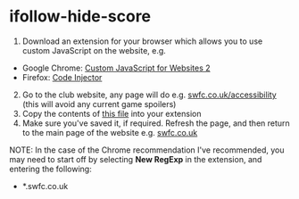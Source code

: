 # ifollow-hide-score

1. Download an extension for your browser which allows you to use custom JavaScript on the website, e.g.

- Google Chrome: [Custom JavaScript for Websites 2](https://chromewebstore.google.com/detail/custom-javascript-for-web/ddbjnfjiigjmcpcpkmhogomapikjbjdkfi)
- Firefox: [Code Injector](https://addons.mozilla.org/en-US/firefox/addon/codeinjector/)

2. Go to the club website, any page will do e.g. [swfc.co.uk/accessibility](https://www.swfc.co.uk/accessibility/) (this will avoid any current game spoilers)
3. Copy the contents of [this file](https://github.com/benevansnz/ifollow-hide-score/blob/main/index.js) into your extension
4. Make sure you've saved it, if required. Refresh the page, and then return to the main page of the website e.g. [swfc.co.uk](https://www.swfc.co.uk/)

NOTE: In the case of the Chrome recommendation I've recommended, you may need to start off by selecting **New RegExp** in the extension, and entering the following:
- *.swfc.co.uk